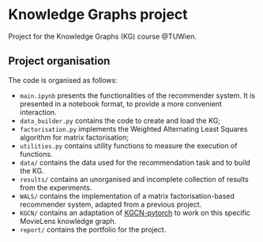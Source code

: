 # Knowledge Graphs project

Project for the Knowledge Graphs (KG) course @TUWien.

## Project organisation

The code is organised as follows:
* `main.ipynb` presents the functionalities of the recommender system. It is presented in a notebook format, to provide a more convenient interaction.
* `data_builder.py` contains the code to create and load the KG;
* `factorisation.py` implements the Weighted Alternating Least Squares algorithm for matrix factorisation;
* `utilities.py` contains utility functions to measure the execution of functions.
* `data/` contains the data used for the recommendation task and to build the KG.
* `results/` contains an unorganised and incomplete collection of results from the experiments.
* `WALS/` contains the implementation of a matrix factorisation-based recommender system, adapted from a previous project.
* `KGCN/` contains an adaptation of [KGCN-pytorch](https://github.com/zzaebok/KGCN-pytorch) to work on this specific MovieLens knowledge graph.
* `report/` contains the portfolio for the project.
